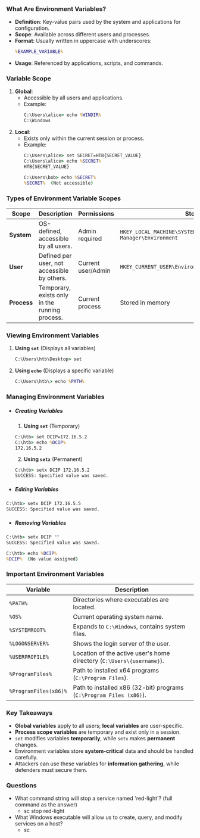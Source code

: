 ### **What Are Environment Variables?**
- **Definition**: Key-value pairs used by the system and applications for configuration.
- **Scope**: Available across different users and processes.
- **Format**: Usually written in uppercase with underscores:
    ```cmd
    %EXAMPLE_VARIABLE%
    ```
- **Usage**: Referenced by applications, scripts, and commands.



### **Variable Scope**
1. **Global**:
    - Accessible by all users and applications.
    - Example:
        ```cmd
        C:\Users\alice> echo %WINDIR%
        C:\Windows
        ```
2. **Local**:
    - Exists only within the current session or process.
    - Example:
        ```cmd
        C:\Users\alice> set SECRET=HTB{SECRET_VALUE}
        C:\Users\alice> echo %SECRET%
        HTB{SECRET_VALUE}
        
        C:\Users\bob> echo %SECRET%
        %SECRET%  (Not accessible)
        ```



### **Types of Environment Variable Scopes**

|**Scope**|**Description**|**Permissions**|**Storage Location**|
|---|---|---|---|
|**System**|OS-defined, accessible by all users.|Admin required|`HKEY_LOCAL_MACHINE\SYSTEM\CurrentControlSet\Control\Session Manager\Environment`|
|**User**|Defined per user, not accessible by others.|Current user/Admin|`HKEY_CURRENT_USER\Environment`|
|**Process**|Temporary, exists only in the running process.|Current process|Stored in memory|



### **Viewing Environment Variables**
1. **Using `set`** (Displays all variables)
    ```cmd
    C:\Users\htb\Desktop> set
    ```
2. **Using `echo`** (Displays a specific variable)
    ```cmd
    C:\Users\htb\> echo %PATH%
    ```



### **Managing Environment Variables**
- ##### **Creating Variables**
	1. **Using `set`** (Temporary)
    ```cmd
    C:\htb> set DCIP=172.16.5.2
    C:\htb> echo %DCIP%
    172.16.5.2
    ```
	2. **Using `setx`** (Permanent)
    ```cmd
    C:\htb> setx DCIP 172.16.5.2
    SUCCESS: Specified value was saved.
    ```
- ##### **Editing Variables**
```cmd
C:\htb> setx DCIP 172.16.5.5
SUCCESS: Specified value was saved.
```
- ##### **Removing Variables**
```cmd
C:\htb> setx DCIP ""
SUCCESS: Specified value was saved.

C:\htb> echo %DCIP%
%DCIP%  (No value assigned)
```



### **Important Environment Variables**

| **Variable**          | **Description**                                                       |
| --------------------- | --------------------------------------------------------------------- |
| `%PATH%`              | Directories where executables are located.                            |
| `%OS%`                | Current operating system name.                                        |
| `%SYSTEMROOT%`        | Expands to `C:\Windows`, contains system files.                       |
| `%LOGONSERVER%`       | Shows the login server of the user.                                   |
| `%USERPROFILE%`       | Location of the active user's home directory (`C:\Users\{username}`). |
| `%ProgramFiles%`      | Path to installed x64 programs (`C:\Program Files`).                  |
| `%ProgramFiles(x86)%` | Path to installed x86 (32-bit) programs (`C:\Program Files (x86)`).   |



### **Key Takeaways**
- **Global variables** apply to all users; **local variables** are user-specific.
- **Process scope variables** are temporary and exist only in a session.
- `set` modifies variables **temporarily**, while `setx` makes **permanent** changes.
- Environment variables store **system-critical** data and should be handled carefully.
- Attackers can use these variables for **information gathering**, while defenders must secure them.



### Questions
- What command string will stop a service named 'red-light'? (full command as the answer)
	- sc stop red-light
- What Windows executable will allow us to create, query, and modify services on a host?
	- sc
